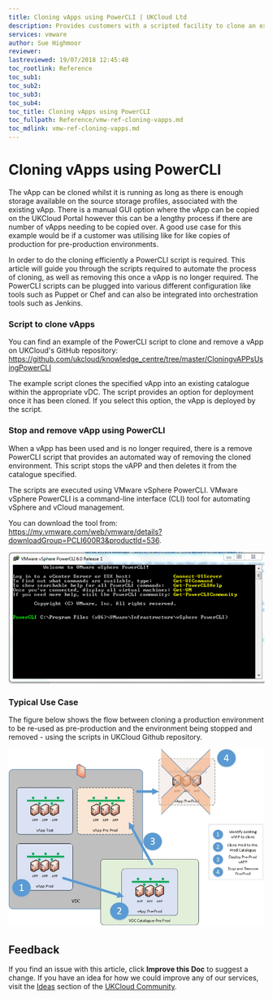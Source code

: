 ```yaml
---
title: Cloning vApps using PowerCLI | UKCloud Ltd
description: Provides customers with a scripted facility to clone an existing vApp.
services: vmware
author: Sue Highmoor
reviewer:
lastreviewed: 19/07/2018 12:45:48
toc_rootlink: Reference
toc_sub1: 
toc_sub2:
toc_sub3:
toc_sub4:
toc_title: Cloning vApps using PowerCLI
toc_fullpath: Reference/vmw-ref-cloning-vapps.md
toc_mdlink: vmw-ref-cloning-vapps.md
---
```


# Cloning vApps using PowerCLI

The vApp can be cloned whilst it is running as long as there is enough storage available on the source storage profiles, associated with the existing vApp. There is a manual GUI option where the vApp can be copied on the UKCloud Portal however this can be a lengthy process if there are number of vApps needing to be copied over. A good use case for this example would be if a customer was utilising like for like copies of production for pre-production environments.

In order to do the cloning efficiently a PowerCLI script is required. This article will guide you through the scripts required to automate the process of cloning, as well as removing this once a vApp is no longer required. The PowerCLI scripts can be plugged into various different configuration like tools such as Puppet or Chef and can also be integrated into orchestration tools such as Jenkins.

### Script to clone vApps

You can find an example of the PowerCLI script to clone and remove a vApp on UKCloud's GitHub repository: <https://github.com/ukcloud/knowledge_centre/tree/master/CloningvAPPsUsingPowerCLI>

The example script clones the specified vApp into an existing catalogue within the appropriate vDC. The script provides an option for deployment once it has been cloned. If you select this option, the vApp is deployed by the script.

### Stop and remove vApp using PowerCLI

When a vApp has been used and is no longer required, there is a remove PowerCLI script that provides an automated way of removing the cloned environment. This script stops the vAPP and then deletes it from the catalogue specified.

The scripts are executed using VMware vSphere PowerCLI. VMware vSphere PowerCLI is a command-line interface (CLI) tool for automating vSphere and vCloud management.

You can download the tool from: <https://my.vmware.com/web/vmware/details?downloadGroup=PCLI600R3&productId=536>.

![Screenshot of vSphere PowerCLI](images/vsphere_powercli.png)

### Typical Use Case

The figure below shows the flow between cloning a production environment to be re-used as pre-production and the environment being stopped and removed - using the scripts in UKCloud Github repository.

![vApp Clone use case](images/vapp_clone.jpg)

## Feedback

If you find an issue with this article, click **Improve this Doc** to suggest a change. If you have an idea for how we could improve any of our services, visit the [Ideas](https://community.ukcloud.com/ideas) section of the [UKCloud Community](https://community.ukcloud.com).
